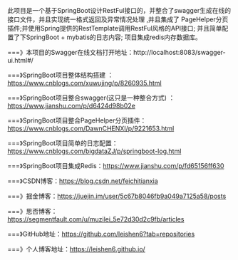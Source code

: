 
此项目是一个基于SpringBoot设计RestFul接口的，并整合了swagger生成在线的接口文件，并且实现统一格式返回及异常情况处理 ,并且集成了
PageHelper分页插件;并使用Spring提供的RestTemplate调用RestFul风格的API接口; 并且简单配置了下SpringBoot + mybatis的日志内容;
项目集成redis内存数据库。


===》本项目的Swagger在线文档打开地址：http://localhost:8083/swagger-ui.html#/


===》SpringBoot项目整体结构搭建 ：https://www.cnblogs.com/xuwujing/p/8260935.html 


===》SpringBoot项目整合swagger(这只是一种整合方式) ：https://www.jianshu.com/p/d6424d98b02e


===》SpringBoot项目整合PageHelper分页插件：https://www.cnblogs.com/DawnCHENXI/p/9221653.html


===》SpringBoot项目简单的日志配置：https://www.cnblogs.com/bigdataZJ/p/springboot-log.html


===》SpringBoot项目集成Redis：https://www.jianshu.com/p/fd65156ff630




===》CSDN博客：https://blog.csdn.net/feichitianxia 


===》掘金博客：https://juejin.im/user/5c67b8046fb9a049a7125a58/posts


===》思否博客：https://segmentfault.com/u/muzilei_5e72d30d2c9fb/articles


===》GitHub地址：https://github.com/leishen6?tab=repositories 


===》个人博客地址：https://leishen6.github.io/

